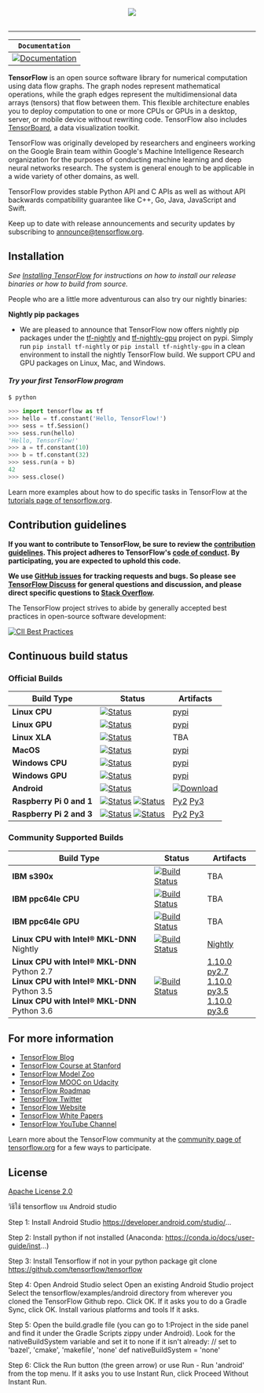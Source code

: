 <div align="center">
  <img src="https://www.tensorflow.org/images/tf_logo_transp.png"><br><br>
</div>

-----------------


| **`Documentation`** |
|-----------------|
| [![Documentation](https://img.shields.io/badge/api-reference-blue.svg)](https://www.tensorflow.org/api_docs/) |

**TensorFlow** is an open source software library for numerical computation using
data flow graphs.  The graph nodes represent mathematical operations, while
the graph edges represent the multidimensional data arrays (tensors) that flow
between them.  This flexible architecture enables you to deploy computation to one
or more CPUs or GPUs in a desktop, server, or mobile device without rewriting
code.  TensorFlow also includes [TensorBoard](https://www.tensorflow.org/guide/summaries_and_tensorboard), a data visualization toolkit.

TensorFlow was originally developed by researchers and engineers
working on the Google Brain team within Google's Machine Intelligence Research
organization for the purposes of conducting machine learning and deep neural
networks research.  The system is general enough to be applicable in a wide
variety of other domains, as well.

TensorFlow provides stable Python API and C APIs as well as without API backwards compatibility guarantee like C++, Go, Java, JavaScript and Swift.

Keep up to date with release announcements and security updates by
subscribing to
[announce@tensorflow.org](https://groups.google.com/a/tensorflow.org/forum/#!forum/announce).

## Installation
*See [Installing TensorFlow](https://www.tensorflow.org/get_started/os_setup.html) for instructions on how to install our release binaries or how to build from source.*

People who are a little more adventurous can also try our nightly binaries:

**Nightly pip packages**
* We are pleased to announce that TensorFlow now offers nightly pip packages
under the [tf-nightly](https://pypi.python.org/pypi/tf-nightly) and
[tf-nightly-gpu](https://pypi.python.org/pypi/tf-nightly-gpu) project on pypi.
Simply run `pip install tf-nightly` or `pip install tf-nightly-gpu` in a clean
environment to install the nightly TensorFlow build. We support CPU and GPU
packages on Linux, Mac, and Windows.


#### *Try your first TensorFlow program*
```shell
$ python
```
```python
>>> import tensorflow as tf
>>> hello = tf.constant('Hello, TensorFlow!')
>>> sess = tf.Session()
>>> sess.run(hello)
'Hello, TensorFlow!'
>>> a = tf.constant(10)
>>> b = tf.constant(32)
>>> sess.run(a + b)
42
>>> sess.close()
```
Learn more examples about how to do specific tasks in TensorFlow at the [tutorials page of tensorflow.org](https://www.tensorflow.org/tutorials/).

## Contribution guidelines

**If you want to contribute to TensorFlow, be sure to review the [contribution
guidelines](CONTRIBUTING.md). This project adheres to TensorFlow's
[code of conduct](CODE_OF_CONDUCT.md). By participating, you are expected to
uphold this code.**

**We use [GitHub issues](https://github.com/tensorflow/tensorflow/issues) for
tracking requests and bugs. So please see
[TensorFlow Discuss](https://groups.google.com/a/tensorflow.org/forum/#!forum/discuss) for general questions
and discussion, and please direct specific questions to [Stack Overflow](https://stackoverflow.com/questions/tagged/tensorflow).**

The TensorFlow project strives to abide by generally accepted best practices in open-source software development:

[![CII Best Practices](https://bestpractices.coreinfrastructure.org/projects/1486/badge)](https://bestpractices.coreinfrastructure.org/projects/1486)


## Continuous build status

### Official Builds

| Build Type      | Status | Artifacts |
| ---             | ---    | ---       |
| **Linux CPU**   | [![Status](https://storage.googleapis.com/tensorflow-kokoro-build-badges/ubuntu-cc.svg)](https://storage.googleapis.com/tensorflow-kokoro-build-badges/ubuntu-cc.html) | [pypi](https://pypi.org/project/tf-nightly/) |
| **Linux GPU**   | [![Status](https://storage.googleapis.com/tensorflow-kokoro-build-badges/ubuntu-gpu-py3.svg)](https://storage.googleapis.com/tensorflow-kokoro-build-badges/ubuntu-gpu-py3.html) | [pypi](https://pypi.org/project/tf-nightly-gpu/) |
| **Linux XLA**   | [![Status](https://storage.googleapis.com/tensorflow-kokoro-build-badges/ubuntu-xla.svg)](https://storage.googleapis.com/tensorflow-kokoro-build-badges/ubuntu-xla.html) | TBA |
| **MacOS**       | [![Status](https://storage.googleapis.com/tensorflow-kokoro-build-badges/macos-py2-cc.svg)](https://storage.googleapis.com/tensorflow-kokoro-build-badges/macos-py2-cc.html) | [pypi](https://pypi.org/project/tf-nightly/) |
| **Windows CPU** | [![Status](https://storage.googleapis.com/tensorflow-kokoro-build-badges/windows-cpu.svg)](https://storage.googleapis.com/tensorflow-kokoro-build-badges/windows-cpu.html) | [pypi](https://pypi.org/project/tf-nightly/) |
| **Windows GPU** | [![Status](https://storage.googleapis.com/tensorflow-kokoro-build-badges/windows-gpu.svg)](https://storage.googleapis.com/tensorflow-kokoro-build-badges/windows-gpu.html) | [pypi](https://pypi.org/project/tf-nightly-gpu/) |
| **Android**     | [![Status](https://storage.googleapis.com/tensorflow-kokoro-build-badges/android.svg)](https://storage.googleapis.com/tensorflow-kokoro-build-badges/android.html) | [![Download](https://api.bintray.com/packages/google/tensorflow/tensorflow/images/download.svg)](https://bintray.com/google/tensorflow/tensorflow/_latestVersion) |
| **Raspberry Pi 0 and 1** | [![Status](https://storage.googleapis.com/tensorflow-kokoro-build-badges/rpi01-py2.svg)](https://storage.googleapis.com/tensorflow-kokoro-build-badges/rpi01-py2.html) [![Status](https://storage.googleapis.com/tensorflow-kokoro-build-badges/rpi01-py3.svg)](https://storage.googleapis.com/tensorflow-kokoro-build-badges/rpi01-py3.html) | [Py2](https://storage.googleapis.com/tensorflow-nightly/tensorflow-1.10.0-cp27-none-linux_armv6l.whl) [Py3](https://storage.googleapis.com/tensorflow-nightly/tensorflow-1.10.0-cp34-none-linux_armv6l.whl) |
| **Raspberry Pi 2 and 3** | [![Status](https://storage.googleapis.com/tensorflow-kokoro-build-badges/rpi23-py2.svg)](https://storage.googleapis.com/tensorflow-kokoro-build-badges/rpi23-py2.html) [![Status](https://storage.googleapis.com/tensorflow-kokoro-build-badges/rpi23-py3.svg)](https://storage.googleapis.com/tensorflow-kokoro-build-badges/rpi23-py3.html) | [Py2](https://storage.googleapis.com/tensorflow-nightly/tensorflow-1.10.0-cp27-none-linux_armv7l.whl) [Py3](https://storage.googleapis.com/tensorflow-nightly/tensorflow-1.10.0-cp34-none-linux_armv7l.whl) |


### Community Supported Builds

| Build Type      | Status | Artifacts |
| ---             | ---    | ---       |
| **IBM s390x**       | [![Build Status](http://ibmz-ci.osuosl.org/job/TensorFlow_IBMZ_CI/badge/icon)](http://ibmz-ci.osuosl.org/job/TensorFlow_IBMZ_CI/) | TBA |
| **IBM ppc64le CPU** | [![Build Status](http://powerci.osuosl.org/job/TensorFlow_Ubuntu_16.04_CPU/badge/icon)](http://powerci.osuosl.org/job/TensorFlow_Ubuntu_16.04_CPU/) | TBA |
| **IBM ppc64le GPU** | [![Build Status](http://powerci.osuosl.org/job/TensorFlow_Ubuntu_16.04_PPC64LE_GPU/badge/icon)](http://powerci.osuosl.org/job/TensorFlow_Ubuntu_16.04_PPC64LE_GPU/) | TBA |
| **Linux CPU with Intel® MKL-DNN** Nightly | [![Build Status](https://tensorflow-ci.intel.com/job/tensorflow-mkl-linux-cpu/badge/icon)](https://tensorflow-ci.intel.com/job/tensorflow-mkl-linux-cpu/) | [Nightly](https://tensorflow-ci.intel.com/job/tensorflow-mkl-build-whl-nightly/) |
| **Linux CPU with Intel® MKL-DNN** Python 2.7<br> **Linux CPU with Intel® MKL-DNN** Python 3.5<br>  **Linux CPU with Intel® MKL-DNN** Python 3.6 | [![Build Status](https://tensorflow-ci.intel.com/job/tensorflow-mkl-build-release-whl/badge/icon)](https://tensorflow-ci.intel.com/job/tensorflow-mkl-build-release-whl/lastStableBuild)|[1.10.0 py2.7](https://storage.googleapis.com/intel-optimized-tensorflow/tensorflow-1.10.0-cp27-cp27mu-linux_x86_64.whl)<br>[1.10.0 py3.5](https://storage.googleapis.com/intel-optimized-tensorflow/tensorflow-1.10.0-cp35-cp35m-linux_x86_64.whl)<br>[1.10.0 py3.6](https://storage.googleapis.com/intel-optimized-tensorflow/tensorflow-1.10.0-cp36-cp36m-linux_x86_64.whl) |


## For more information
* [TensorFlow Blog](https://medium.com/tensorflow)
* [TensorFlow Course at Stanford](https://web.stanford.edu/class/cs20si)
* [TensorFlow Model Zoo](https://github.com/tensorflow/models)
* [TensorFlow MOOC on Udacity](https://www.udacity.com/course/deep-learning--ud730)
* [TensorFlow Roadmap](https://www.tensorflow.org/community/roadmap)
* [TensorFlow Twitter](https://twitter.com/tensorflow)
* [TensorFlow Website](https://www.tensorflow.org)
* [TensorFlow White Papers](https://www.tensorflow.org/about/bib)
* [TensorFlow YouTube Channel](https://www.youtube.com/channel/UC0rqucBdTuFTjJiefW5t-IQ)

Learn more about the TensorFlow community at the [community page of tensorflow.org](https://www.tensorflow.org/community) for a few ways to participate.

## License

[Apache License 2.0](LICENSE)


วิธีใช้ tensorflow บน Android studio

Step 1: Install Android Studio https://developer.android.com/studio/...

Step 2: Install python if not installed (Anaconda: https://conda.io/docs/user-guide/inst...)

Step 3: Install Tensorflow if not in your python package
 git clone https://github.com/tensorflow/tensorflow
 
Step 4: Open Android Studio
  select Open an existing Android Studio project
Select the tensorflow/examples/android directory from wherever you cloned the TensorFlow Github repo. Click OK.
  If it asks you to do a Gradle Sync, click OK.
  Install various platforms and tools If it asks.
  
Step 5: Open the build.gradle file 
  (you can go to 1:Project in the side panel and find it under the Gradle Scripts zippy under Android).
  Look for the nativeBuildSystem variable and set it to none if it isn't already:
  // set to 'bazel', 'cmake', 'makefile', 'none'
  def nativeBuildSystem = 'none'
  
Step 6: Click the Run button (the green arrow) or use Run - Run 'android' from the top menu.
  If it asks you to use Instant Run, click Proceed Without Instant Run.
